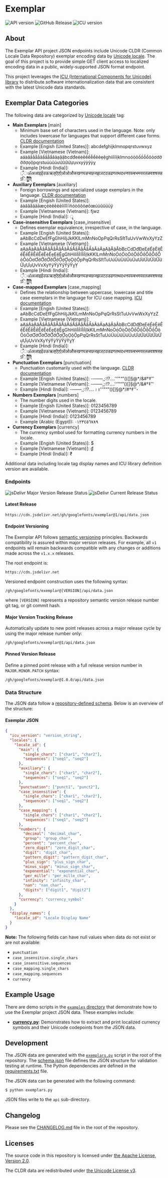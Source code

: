 # Exemplar

![API version](https://img.shields.io/badge/API%20version-v1-blue)
![GitHub Release](https://img.shields.io/github/v/release/googlefonts/exemplar)
![ICU version](https://img.shields.io/badge/dynamic/json?url=https://cdn.jsdelivr.net/gh/googlefonts/exemplar@1/api/data.json&query=%24.icu_version&label=ICU%20version)

## About

The Exemplar API project JSON endpoints include Unicode CLDR (Common Locale Data Repository) exemplar encoding data by [Unicode locale](https://unicode-org.github.io/icu/userguide/locale/#the-locale-concept). The goal of this project is to provide simple GET client access to localized encoding data in a public, widely-supported JSON format endpoint.

This project leverages the [ICU (International Components for Unicode) library](https://unicode-org.github.io/icu/) to distribute software internationalization data that are consistent with the latest Unicode data standards.

## Exemplar Data Categories

The following data are categorized by [Unicode locale](https://unicode-org.github.io/icu/userguide/locale/#the-locale-concept) tag:

- **Main Exemplars** [main]
  - Minimum base set of characters used in the language. Note: only includes lowercase for languages that support different case forms. [CLDR documentation](https://cldr.unicode.org/translation/core-data/exemplars#exemplar-characters)
  - Example [Engish (United States)]: abcdefghijklmnopqrstuvwxyz
  - Example [Vietnamese (Vietnam)]: aáàăắằẵẳâấầẫẩãảạặậbcdđeéèêếềễểẽẻẹệghiíìĩỉịklmnoóòôốồỗổõỏơớờỡởợọộpqrstuúùũủưứừữửựụvxyýỳỹỷỵ
  - Example [Hindi (India)]:  ़ँंःॐअआइईउऊऋऌऍएऐऑओऔकखगघङचछजझञटठडढणतथदधनपफबभमयरलळवशषसहऽािीुूृॅेैॉोौ्
- **Auxiliary Exemplars** [auxiliary]
  - Foreign borrowings and specialized usage exemplars in the language. [CLDR documentation](https://cldr.unicode.org/translation/core-data/exemplars#exemplar-characters)
  - Example [Engish (United States)]: áàăâåäãāæçéèĕêëēíìĭîïīñóòŏôöøōœúùŭûüūÿ
  - Example [Vietnamese (Vietnam)]: fjwz
  - Example [Hindi (India)]: ‌‍ॄ
- **Case-insensitive Exemplars** [case_insensitive]
  - Defines exemplar equivalence, irrespective of case, in the language.
  - Example [Engish (United States)]: aAbBcCdDeEfFgGhHiIjJkKKlLmMnNoOpPqQrRsSſtTuUvVwWxXyYzZ
  - Example [Vietnamese (Vietnam)]: aAáÁàÀăĂắẮằẰẵẴẳẲâÂấẤầẦẫẪẩẨãÃảẢạẠặẶậẬbBcCdDđĐeEéÉèÈêÊếẾềỀễỄểỂẽẼẻẺẹẸệỆgGhHiIíÍìÌĩĨỉỈịỊkKKlLmMnNoOóÓòÒôÔốỐồỒỗỖổỔõÕỏỎơƠớỚờỜỡỠởỞợỢọỌộỘpPqQrRsSſtTuUúÚùÙũŨủỦưƯứỨừỪữỮửỬựỰụỤvVxXyYýÝỳỲỹỸỷỶỵỴ
  - Example [Hindi (India)]:  ़ँंःॐअआइईउऊऋऌऍएऐऑओऔकखगघङचछजझञटठडढणतथदधनपफबभमयरलळवशषसहऽािीुूृॅेैॉोौ्
- **Case-mapped Exemplars** [case_mapping]
  - Defines the relationship between uppercase, lowercase and title case exemplars in the language for ICU case mapping. [ICU documentation](https://unicode-org.github.io/icu/userguide/transforms/casemappings.html)
  - Example [Engish (United States)]: aAbBcCdDeEfFgGhHiIjJkKlLmMnNoOpPqQrRsStTuUvVwWxXyYzZ
  - Example [Vietnamese (Vietnam)]: aAáÁàÀăĂắẮằẰẵẴẳẲâÂấẤầẦẫẪẩẨãÃảẢạẠặẶậẬbBcCdDđĐeEéÉèÈêÊếẾềỀễỄểỂẽẼẻẺẹẸệỆgGhHiIíÍìÌĩĨỉỈịỊkKlLmMnNoOóÓòÒôÔốỐồỒỗỖổỔõÕỏỎơƠớỚờỜỡỠởỞợỢọỌộỘpPqQrRsStTuUúÚùÙũŨủỦưƯứỨừỪữỮửỬựỰụỤvVxXyYýÝỳỲỹỸỷỶỵỴ
  - Example [Hindi (India)]:  ़ँंःॐअआइईउऊऋऌऍएऐऑओऔकखगघङचछजझञटठडढणतथदधनपफबभमयरलळवशषसहऽािीुूृॅेैॉोौ्
- **Punctuation Exemplars** [punctuation]
  - Punctuation customarily used with the language. [CLDR documentation](https://cldr.unicode.org/translation/core-data/exemplars#exemplar-characters)
  - Example [Engish (United States)]: -‐‑–—,;:!?.…'‘’"“”()[]§@*/&#†‡′″
  - Example [Vietnamese (Vietnam)]: -‐‑–—,;:!?.…'‘’"“”()[]§@*/&#†‡′″
  - Example [Hindi (India)]: -‐‑–—,;:!?.…।॥'‘’"“”()[]§@*/#†‡′″॰
- **Numbers Exemplars** [numbers]
  - The number digits used in the locale.
  - Example [Engish (United States)]: 0123456789
  - Example [Vietnamese (Vietnam)]: 0123456789
  - Example [Hindi (India)]: 0123456789
  - Example (Arabic (Egypt)): ٠١٢٣٤٥٦٧٨٩
- **Currency Exemplars** [currency]
  - The currency symbol used for formatting currency numbers in the locale.
  - Example [Engish (United States)]: $
  - Example [Vietnamese (Vietnam)]: ₫
  - Example [Hindi (India)]: ₹

Additional data including locale tag display names and ICU library definition version are available.

### Endpoints

![jsDelivr Major Version Release Status](https://img.shields.io/website?url=https://cdn.jsdelivr.net/gh/googlefonts/exemplar@1/api/data.json&style=for-the-badge&logo=jsdelivr&label=jsDelivr%20v1%20Major)
![jsDelivr Current Release Status](https://img.shields.io/website?url=https://cdn.jsdelivr.net/gh/googlefonts/exemplar@1.0.0/api/data.json&style=for-the-badge&logo=jsdelivr&label=jsDelivr%20v1.0.0)

#### Latest Release

```
https://cdn.jsdelivr.net/gh/googlefonts/exemplar@1/api/data.json
```

#### Endpoint Versioning

The Exemplar API follows [semantic versioning](https://semver.org/) principles. Backwards compatibility is assured within major version releases. For example, all `v1` endpoints will remain backwards compatible with any changes or additions made across the `v1.x.x` releases.

The root endpoint is:

```
https://cdn.jsdelivr.net
```

Versioned endpoint construction uses the following syntax:

```
/gh/googlefonts/exemplar@[VERSION]/api/data.json
```

where `[VERSION]` represents a repository semantic version release number git tag, or git commit hash.

#### Major Version Tracking Release

Automatically update to new point releases across a major release cycle by using the major release number only:

```
/gh/googlefonts/exemplar@1/api/data.json
```

#### Pinned Version Release

Define a pinned point release with a full release version number in `MAJOR.MINOR.PATCH` syntax:

```
/gh/googlefonts/exemplar@1.0.0/api/data.json
```

### Data Structure

The JSON data follow a [repository-defined schema](schema.json). Below is an overview of the structure:

#### Exemplar JSON

```json
{
  "icu_version": "version_string",
  "locales": {
    "locale_id": {
      "main": {
        "single_chars": ["char1", "char2"],
        "sequences": ["seq1", "seq2"]
      },
      "auxiliary": {
        "single_chars": ["char1", "char2"],
        "sequences": ["seq1", "seq2"]
      },
      "punctuation": ["punct1", "punct2"],
      "case_insensitive": {
        "single_chars": ["char1", "char2"],
        "sequences": ["seq1", "seq2"]
      },
      "case_mapping": {
        "single_chars": ["char1", "char2"],
        "sequences": ["seq1", "seq2"]
      },
      "numbers": {
        "decimal": "decimal_char",
        "group": "group_char",
        "percent": "percent_char",
        "zero_digit": "zero_digit_char",
        "digit": "digit_char",
        "pattern_digit": "pattern_digit_char",
        "plus_sign": "plus_sign_char",
        "minus_sign": "minus_sign_char",
        "exponential": "exponential_char",
        "per_mille": "per_mille_char",
        "infinity": "infinity_char",
        "nan": "nan_char",
        "digits": ["digit1", "digit2"]
      },
      "currency": "currency_symbol"
    }
  },
  "display_names": {
    "locale_id": "Locale Display Name"
  }
}
```

**Note:** The following fields can have null values when data do not exist or are not available:
- `punctuation`
- `case_insensitive.single_chars`
- `case_insensitive.sequences`
- `case_mapping.single_chars`
- `case_mapping.sequences`
- `currency`

## Example Usage

There are demo scripts in the [`examples` directory](examples/) that demonstrate how to use the Exemplar project JSON data. These examples include:

- [**currency.py**](examples/currency.py): Demonstrates how to extract and print localized currency symbols and their Unicode codepoints from the JSON data.

## Development

The JSON data are generated with the [`exemplars.py`](exemplars.py) script in the root of the repository.  The [schema.json](schema.json) file defines the JSON structure for validation testing at runtime.  The Python dependencies are defined in the [requirements.txt](requirements.txt) file.

The JSON data can be generated with the following command:

```
$ python exemplars.py
```

JSON files write to the `api` sub-directory.

## Changelog

Please see the [CHANGELOG.md](CHANGELOG.md) file in the root of the repository.

## Licenses

The source code in this repository is licensed under [the Apache License, Version 2.0](LICENSE.md).

The CLDR data are redistributed under [the Unicode License v3](https://www.unicode.org/license.txt).